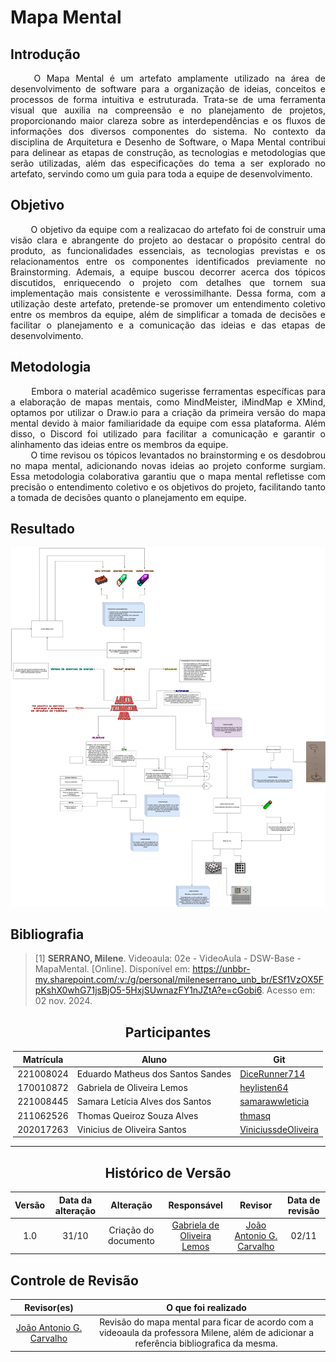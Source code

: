 # Mapa Mental

## Introdução

<div align="justify">&emsp;&emsp;
O Mapa Mental é um artefato amplamente utilizado na área de desenvolvimento de software para a organização de ideias, conceitos e processos de forma intuitiva e estruturada. Trata-se de uma ferramenta visual que auxilia na compreensão e no planejamento de projetos, proporcionando maior clareza sobre as interdependências e os fluxos de informações dos diversos componentes do sistema. No contexto da disciplina de Arquitetura e Desenho de Software, o Mapa Mental contribui para delinear as etapas de construção, as tecnologias e metodologias que serão utilizadas, além das especificações do tema a ser explorado no artefato, servindo como um guia para toda a equipe de desenvolvimento.
</div>

## Objetivo

<div align="justify">&emsp;&emsp;
O objetivo da equipe com a realizacao do artefato foi de construir uma visão clara e abrangente do projeto ao destacar o propósito central do produto, as funcionalidades essenciais, as tecnologias previstas e os relacionamentos entre os componentes identificados previamente no Brainstorming. Ademais, a equipe buscou decorrer acerca dos tópicos discutidos, enriquecendo o projeto com detalhes que tornem sua implementação mais consistente e verossimilhante. Dessa forma, com a utilização deste artefato, pretende-se promover um entendimento coletivo entre os membros da equipe, além de simplificar a tomada de decisões e facilitar o planejamento e a comunicação das ideias e das etapas de desenvolvimento.
</div>

## Metodologia

<div align="justify">&emsp;&emsp;
Embora o material acadêmico sugerisse ferramentas específicas para a elaboração de mapas mentais, como MindMeister, iMindMap e XMind, optamos por utilizar o Draw.io para a criação da primeira versão do mapa mental devido à maior familiaridade da equipe com essa plataforma. Além disso, o Discord foi utilizado para facilitar a comunicação e garantir o alinhamento das ideias entre os membros da equipe.
</div>
<div align="justify">&emsp;&emsp;
O time revisou os tópicos levantados no brainstorming e os desdobrou no mapa mental, adicionando novas ideias ao projeto conforme surgiam. Essa metodologia colaborativa garantiu que o mapa mental refletisse com precisão o entendimento coletivo e os objetivos do projeto, facilitando tanto a tomada de decisões quanto o planejamento em equipe.
</div>

## Resultado

![Mapa Mental](../../assets/mapamental.png)

## Bibliografia

> [1] **SERRANO, Milene**. Videoaula: 02e - VideoAula - DSW-Base - MapaMental. [Online]. Disponível em: https://unbbr-my.sharepoint.com/:v:/g/personal/mileneserrano_unb_br/ESf1VzOX5FpKshX0whG71jsBjO5-5HxjSUwnazFY1nJZtA?e=cGobi6. Acesso em: 02 nov. 2024.

<center>

## Participantes

</center>

<div style="margin: 0 auto; width: fit-content;">

| Matrícula | Aluno                             | Git                                                           |
| --------- | --------------------------------- | ------------------------------------------------------------- |
| 221008024 | Eduardo Matheus dos Santos Sandes | [DiceRunner714](https://github.com/DiceRunner714)             |
| 170010872 | Gabriela de Oliveira Lemos        | [heylisten64](https://github.com/heylisten64)                 |
| 221008445 | Samara Letícia Alves dos Santos   | [samarawwleticia](https://github.com/samarawwleticia)         |
| 211062526 | Thomas Queiroz Souza Alves        | [thmasq](https://github.com/thmasq)                           |
| 202017263 | Vinicius de Oliveira Santos       | [ViniciussdeOliveira](https://github.com/ViniciussdeOliveira) |

</div>

---

<center>

## Histórico de Versão

</center>

<div style="margin: 0 auto; width: fit-content;">

| Versão | Data da alteração |      Alteração       |                         Responsável                          |                          Revisor                          | Data de revisão |
| :----: | :---------------: | :------------------: | :----------------------------------------------------------: | :-------------------------------------------------------: | :-------------: |
|  1.0   |       31/10       | Criação do documento | [Gabriela de Oliveira Lemos](https://github.com/heylisten64) | [João Antonio G. Carvalho](https://github.com/joaoseisei) |      02/11      |

</div>

## Controle de Revisão

|                        Revisor(es)                        |                                                           O que foi realizado                                                            |
| :-------------------------------------------------------: | :--------------------------------------------------------------------------------------------------------------------------------------: |
| [João Antonio G. Carvalho](https://github.com/joaoseisei) | Revisão do mapa mental para ficar de acordo com a videoaula da professora Milene, além de adicionar a referência bibliografica da mesma. |
